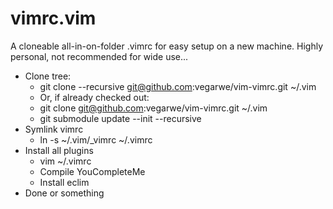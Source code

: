 # vimrc.vim

A cloneable all-in-on-folder .vimrc for easy setup on a new machine. Highly
personal, not recommended for wide use...

- Clone tree:
  - git clone --recursive git@github.com:vegarwe/vim-vimrc.git ~/.vim
  - Or, if already checked out:
  - git clone git@github.com:vegarwe/vim-vimrc.git ~/.vim
  - git submodule update --init --recursive
- Symlink vimrc
  - ln -s ~/.vim/\_vimrc ~/.vimrc
- Install all plugins
  - vim ~/.vimrc
  - Compile YouCompleteMe
  - Install eclim
- Done or something
